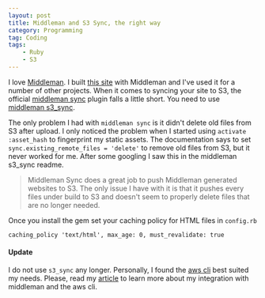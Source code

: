 ```yaml
---
layout: post
title: Middleman and S3 Sync, the right way
category: Programming
tag: Coding
tags:
    - Ruby
    - S3
---
```


I love [Middleman](http://middlemanapp.com). I built [this site](https://github.com/luk3thomas/luk3thomas.com/) with Middleman and I've used it for a number of other projects.
When it comes to syncing your site to S3, the official [middleman sync](https://github.com/karlfreeman/middleman-sync) plugin
falls a little short. You need to use [middleman s3_sync](https://github.com/fredjean/middleman-s3_sync).

The only problem I had with `middleman sync` is it didn't delete old files from S3 after upload. 
I only noticed the problem when I started using `activate :asset_hash` to fingerprint my static assets.
The documentation says to set `sync.existing_remote_files = 'delete'` to remove old files from S3, but it never worked for me. 
After some googling I saw this in the middleman s3_sync readme.

> Middleman Sync does a great job to push Middleman generated websites to S3. The only issue I have with it is that it pushes every files under build to S3 and doesn't seem to properly delete files that are no longer needed.

Once you install the gem set your caching policy for HTML files in `config.rb`

    caching_policy 'text/html', max_age: 0, must_revalidate: true

#### Update

I do not use `s3_sync` any longer.
Personally, I found the [aws cli](http://docs.aws.amazon.com/cli/latest/reference/s3/index.html) best suited my needs. Please, read my [article](/2013/12/02/aws-cli-middleman-s3-sync.html) to learn more about my integration with middleman and the aws cli.
